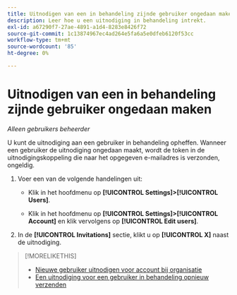 ```yaml
---
title: Uitnodigen van een in behandeling zijnde gebruiker ongedaan maken
description: Leer hoe u een uitnodiging in behandeling intrekt.
exl-id: a67290f7-27ae-4891-a1d4-8283e8426f72
source-git-commit: 1c13874967ec4ad264e5fa6a5e0dfeb6120f53cc
workflow-type: tm+mt
source-wordcount: '85'
ht-degree: 0%

---
```


# Uitnodigen van een in behandeling zijnde gebruiker ongedaan maken

*Alleen gebruikers beheerder*

U kunt de uitnodiging aan een gebruiker in behandeling opheffen. Wanneer een gebruiker de uitnodiging ongedaan maakt, wordt de token in de uitnodigingskoppeling die naar het opgegeven e-mailadres is verzonden, ongeldig.

1. Voer een van de volgende handelingen uit:

   * Klik in het hoofdmenu op **[!UICONTROL Settings]>[!UICONTROL Users]**.

   * Klik in het hoofdmenu op **[!UICONTROL Settings]>[!UICONTROL Account]** en klik vervolgens op **[!UICONTROL Edit users]**.

1. In de **[!UICONTROL Invitations]** sectie, klikt u op **[!UICONTROL X]** naast de uitnodiging.

>[!MORELIKETHIS]
>
>* [Nieuwe gebruiker uitnodigen voor account bij organisatie](user-invite.md)
>* [Een uitnodiging voor een gebruiker in behandeling opnieuw verzenden](user-resend-invite.md)


<!-- >* [Edit User Permissions or Delete a User](user-edit.md) -->
